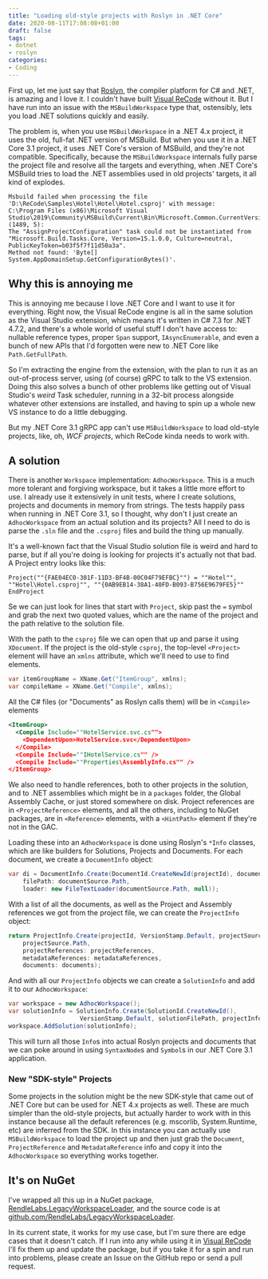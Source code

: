 ```yaml
---
title: "Loading old-style projects with Roslyn in .NET Core"
date: 2020-08-11T17:08:08+01:00
draft: false
tags:
- dotnet
- roslyn
categories:
- Coding
---
```


First up, let me just say that [Roslyn](https://github.com/dotnet/roslyn),
the compiler platform for C# and .NET, is amazing and I love it.
I couldn't have built [Visual ReCode](https://visualrecode.com) without it.
But I have run into an issue with the `MSBuildWorkspace` type that, ostensibly,
lets you load .NET solutions quickly and easily.

The problem is, when you use `MSBuildWorkspace` in a .NET 4.x project, it uses the
old, full-fat .NET version of MSBuild.
But when you use it in a .NET Core 3.1 project, it uses .NET Core's version of MSBuild,
and they're not compatible.
Specifically, because the `MSBuildWorkspace` internals fully parse the project file
and resolve all the targets and everything, when .NET Core's MSBuild tries to load
the .NET assemblies used in old projects' targets, it all kind of explodes.

```text
Msbuild failed when processing the file 'D:\ReCode\Samples\Hotel\Hotel\Hotel.csproj' with message: 
C:\Program Files (x86)\Microsoft Visual Studio\2019\Community\MSBuild\Current\Bin\Microsoft.Common.CurrentVersion.targets: (1489, 5): 
The "AssignProjectConfiguration" task could not be instantiated from 
"Microsoft.Build.Tasks.Core, Version=15.1.0.0, Culture=neutral, PublicKeyToken=b03f5f7f11d50a3a".
Method not found: 'Byte[] System.AppDomainSetup.GetConfigurationBytes()'.
```

## Why this is annoying me

This is annoying me because I love .NET Core and I want to use it for
everything. Right now, the Visual ReCode engine is all in the same solution as the
Visual Studio extension, which means it's written in C# 7.3 for .NET 4.7.2, and
there's a whole world of useful stuff I don't have access to: nullable reference types,
proper `Span` support, `IAsyncEnumerable`, and even a bunch of new APIs that I'd
forgotten were new to .NET Core like `Path.GetFullPath`.

So I'm extracting the engine from the extension, with the plan to run it as an
out-of-process server, using (of course) gRPC to talk to the VS extension. Doing this
also solves a bunch of other problems like getting out of Visual Studio's *weird* Task
scheduler, running in a 32-bit process alongside whatever other extensions are installed,
and having to spin up a whole new VS instance to do a little debugging.

But my .NET Core 3.1 gRPC app can't use `MSBuildWorkspace` to load old-style projects,
like, oh, *WCF projects*, which ReCode kinda needs to work with.

## A solution

There is another `Workspace` implementation: `AdhocWorkspace`. This is a much more
tolerant and forgiving workspace, but it takes a little more effort to use. I already
use it extensively in unit tests, where I create solutions, projects and documents
in memory from strings. The tests happily pass when running in .NET Core 3.1, so I
thought, why don't I just create an `AdhocWorkspace` from an actual solution and
its projects? All I need to do is parse the `.sln` file and the `.csproj` files
and build the thing up manually.

It's a well-known fact that the Visual Studio solution file is weird and hard to
parse, but if all you're doing is looking for projects it's actually not that bad.
A Project entry looks like this:

```text
Project(""{FAE04EC0-301F-11D3-BF4B-00C04F79EFBC}"") = ""Hotel"", ""Hotel\Hotel.csproj"", ""{0AB9EB14-38A1-40FD-B093-B756E9679FE5}""
EndProject
```

Se we can just look for lines that start with `Project`, skip past the `=` symbol and grab
the next two quoted values, which are the name of the project and the path relative to the
solution file.

With the path to the `csproj` file we can open that up and parse it using `XDocument`.
If the project is the old-style `csproj`, the top-level `<Project>` element will have an
`xmlns` attribute, which we'll need to use to find elements.

```csharp
var itemGroupName = XName.Get("ItemGroup", xmlns);
var compileName = XName.Get("Compile", xmlns);
```

All the C# files (or "Documents" as Roslyn calls them) will be in `<Compile>` elements

```xml
<ItemGroup>
  <Compile Include=""HotelService.svc.cs"">
    <DependentUpon>HotelService.svc</DependentUpon>
  </Compile>
  <Compile Include=""IHotelService.cs"" />
  <Compile Include=""Properties\AssemblyInfo.cs"" />
</ItemGroup>
```

We also need to handle references, both to other projects in the solution, and to
.NET assemblies which might be in a `packages` folder, the Global Assembly Cache, or
just stored somewhere on disk. Project references are in `<ProjectReference>` elements,
and all the others, including to NuGet packages, are in `<Reference>` elements, with a
`<HintPath>` element if they're not in the GAC.

Loading these into an `AdhocWorkspace` is done using Roslyn's `*Info` classes, which are
like builders for Solutions, Projects and Documents. For each document, we create a
`DocumentInfo` object:

```csharp
var di = DocumentInfo.Create(DocumentId.CreateNewId(projectId), documentSource.Name,
    filePath: documentSource.Path,
    loader: new FileTextLoader(documentSource.Path, null));
```

With a list of all the documents, as well as the Project and Assembly references we
got from the project file, we can create the `ProjectInfo` object:

```csharp
return ProjectInfo.Create(projectId, VersionStamp.Default, projectSource.Name, projectSource.Name, LanguageNames.CSharp,
    projectSource.Path,
    projectReferences: projectReferences,
    metadataReferences: metadataReferences,
    documents: documents);
```

And with all our `ProjectInfo` objects we can create a `SolutionInfo` and add it to our
`AdhocWorkspace`:

```csharp
var workspace = new AdhocWorkspace();
var solutionInfo = SolutionInfo.Create(SolutionId.CreateNewId(),
                    VersionStamp.Default, solutionFilePath, projectInfos);
workspace.AddSolution(solutionInfo);
```

This will turn all those `Info`s into actual Roslyn projects and documents that we can poke
around in using `SyntaxNode`s and `Symbol`s in our .NET Core 3.1 application.

### New "SDK-style" Projects

Some projects in the solution might be the new SDK-style that came out of .NET Core but can
be used for .NET 4.x projects as well. These are much simpler than the old-style projects,
but actually harder to work with in this instance because all the default references
(e.g. mscorlib, System.Runtime, etc) are inferred from the SDK. In this instance you can
actually use `MSBuildWorkspace` to load the project up and then just grab the `Document`,
`ProjectReference` and `MetadataReference` info and copy it into the `AdhocWorkspace` so
everything works together.

## It's on NuGet

I've wrapped all this up in a NuGet package,
[RendleLabs.LegacyWorkspaceLoader](https://www.nuget.org/packages/RendleLabs.LegacyWorkspaceLoader/),
and the source code is at
[github.com/RendleLabs/LegacyWorkspaceLoader](https://github.com/RendleLabs/LegacyWorkspaceLoader).

In its current state, it works for my use case, but I'm sure there are edge cases that it
doesn't catch. If I run into any while using it in [Visual ReCode](https://visualrecode.com)
I'll fix them up and update the package, but if you take it for a spin and run into problems,
please create an Issue on the GitHub repo or send a pull request.
